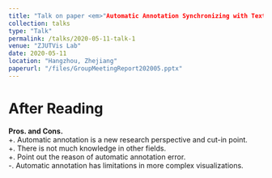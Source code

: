 ```yaml
---
title: "Talk on paper <em>"Automatic Annotation Synchronizing with Textual Description for Visualization."</em>"
collection: talks
type: "Talk"
permalink: /talks/2020-05-11-talk-1
venue: "ZJUTVis Lab"
date: 2020-05-11
location: "Hangzhou, Zhejiang"
paperurl: "/files/GroupMeetingReport202005.pptx"
---
```


After Reading
======       
<strong>Pros. and Cons.</strong>                                
+. Automatic annotation is a new research perspective and cut-in point.                                      
+. There is not much knowledge in other fields.                                           
+. Point out the reason of automatic annotation error.                                
-. Automatic annotation has limitations in more complex visualizations.                  
